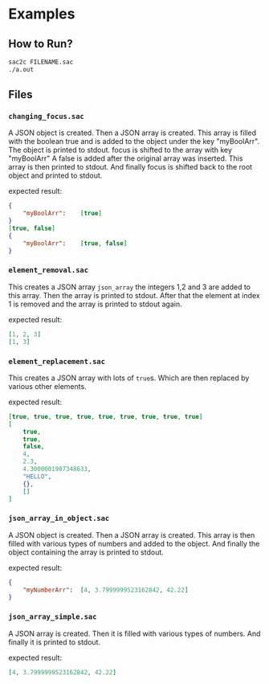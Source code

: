 # Examples
## How to Run?
```bash
sac2c FILENAME.sac
./a.out
```
## Files
### `changing_focus.sac`
A JSON object is created.
Then a JSON array is created.
This array is filled with the boolean true and is added to the object under the key "myBoolArr".
The object is printed to stdout.
focus is shifted to the array with key "myBoolArr"
A false is added after the original array was inserted.
This array is then printed to stdout.
And finally focus is shifted back to the root object and printed to stdout.

expected result:
```json
{
	"myBoolArr":	[true]
}
[true, false]
{
	"myBoolArr":	[true, false]
}
```

### `element_removal.sac`
This creates a JSON array `json_array`
the integers 1,2 and 3 are added to this array.
Then the array is printed to stdout.
After that the element at index 1 is removed and the array is printed to stdout again.

expected result:
```json
[1, 2, 3]
[1, 3]
```

### `element_replacement.sac`
This creates a JSON array with lots of `true`s.
Which are then replaced by various other elements.

expected result:
```json
[true, true, true, true, true, true, true, true, true]
[
	true,
	true,
	false,
	4,
	2.3,
	4.3000001907348633,
	"HELLO",
	{},
	[]
]
```

### `json_array_in_object.sac`
A JSON object is created.
Then a JSON array is created.
This array is then filled with various types of numbers and added to the object.
And finally the object containing the array is printed to stdout.

expected result:
```json
{
	"myNumberArr":	[4, 3.7999999523162842, 42.22]
}
```

### `json_array_simple.sac`
A JSON array is created.
Then it is filled with various types of numbers.
And finally it is printed to stdout.

expected result:
```json
[4, 3.7999999523162842, 42.22]
```
